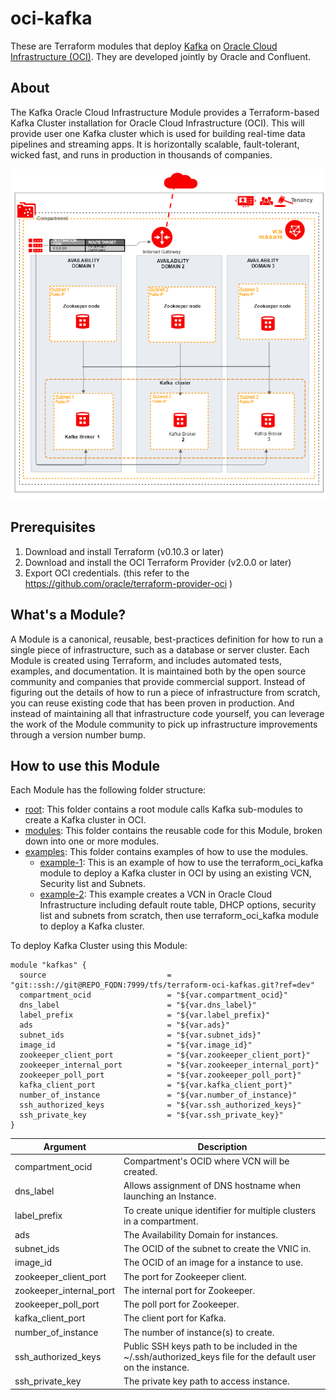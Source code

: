 # oci-kafka
These are Terraform modules that deploy [Kafka](https://kafka.apache.org/) on [Oracle Cloud Infrastructure (OCI)](https://cloud.oracle.com/en_US/cloud-infrastructure).  They are developed jointly by Oracle and Confluent.

## About
The Kafka Oracle Cloud Infrastructure Module provides a Terraform-based Kafka Cluster installation for Oracle Cloud Infrastructure (OCI). This will provide user one Kafka cluster which is used for building real-time data pipelines and streaming apps. It is horizontally scalable, fault-tolerant, wicked fast, and runs in production in thousands of companies.

![Kafka cluster architecture](docs/images/architecture.png)

## Prerequisites
1. Download and install Terraform (v0.10.3 or later)
2. Download and install the OCI Terraform Provider (v2.0.0 or later)
3. Export OCI credentials. (this refer to the https://github.com/oracle/terraform-provider-oci )

## What's a Module?
A Module is a canonical, reusable, best-practices definition for how to run a single piece of infrastructure, such as a database or server cluster. Each Module is created using Terraform, and includes automated tests, examples, and documentation. It is maintained both by the open source community and companies that provide commercial support.
Instead of figuring out the details of how to run a piece of infrastructure from scratch, you can reuse existing code that has been proven in production. And instead of maintaining all that infrastructure code yourself, you can leverage the work of the Module community to pick up infrastructure improvements through a version number bump.

## How to use this Module
Each Module has the following folder structure:
* [root](): This folder contains a root module calls Kafka sub-modules to create a Kafka cluster in OCI.
* [modules](): This folder contains the reusable code for this Module, broken down into one or more modules.
* [examples](): This folder contains examples of how to use the modules.
  - [example-1](examples/example-1): This is an example of how to use the terraform_oci_kafka module to deploy a Kafka cluster in OCI by using an existing VCN, Security list and Subnets.
  - [example-2](examples/example-2): This example creates a VCN in Oracle Cloud Infrastructure including default route table, DHCP options, security list and subnets from scratch, then use terraform_oci_kafka module to deploy a Kafka cluster.

To deploy Kafka Cluster using this Module:

```hcl
module "kafkas" {
  source                           = "git::ssh://git@REPO_FQDN:7999/tfs/terraform-oci-kafkas.git?ref=dev"
  compartment_ocid                 = "${var.compartment_ocid}"
  dns_label                        = "${var.dns_label}"
  label_prefix                     = "${var.label_prefix}"
  ads                              = "${var.ads}"
  subnet_ids                       = "${var.subnet_ids}"
  image_id                         = "${var.image_id}"
  zookeeper_client_port            = "${var.zookeeper_client_port}"
  zookeeper_internal_port          = "${var.zookeeper_internal_port}"
  zookeeper_poll_port              = "${var.zookeeper_poll_port}"
  kafka_client_port                = "${var.kafka_client_port}"
  number_of_instance               = "${var.number_of_instance}"
  ssh_authorized_keys              = "${var.ssh_authorized_keys}"
  ssh_private_key                  = "${var.ssh_private_key}"
}
```

Argument | Description
--- | ---
compartment_ocid | Compartment's OCID where VCN will be created.
dns_label | Allows assignment of DNS hostname when launching an Instance.
label_prefix | To create unique identifier for multiple clusters in a compartment.
ads | The Availability Domain for instances.
subnet_ids  | The OCID of the subnet to create the VNIC in.
image_id | The OCID of an image for a instance to use.
zookeeper_client_port | The port for Zookeeper client.
zookeeper_internal_port | The internal port for Zookeeper.
zookeeper_poll_port | The poll port for Zookeeper.
kafka_client_port | The client port for Kafka.
number_of_instance | The number of instance(s) to create.
ssh_authorized_keys | Public SSH keys path to be included in the ~/.ssh/authorized_keys file for the default user on the instance.
ssh_private_key | The private key path to access instance.
